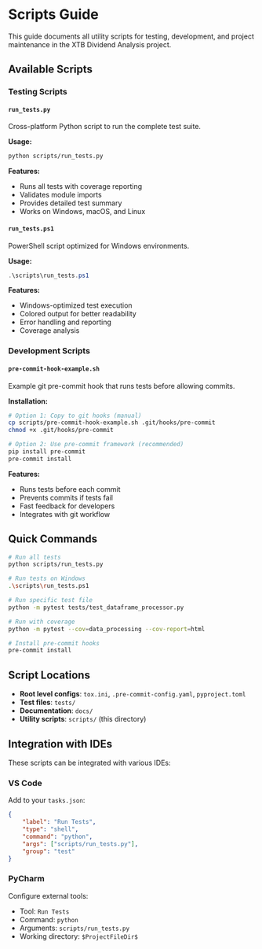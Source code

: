 # Scripts Guide

This guide documents all utility scripts for testing, development, and project maintenance in the XTB Dividend Analysis project.

## Available Scripts

### Testing Scripts

#### `run_tests.py`
Cross-platform Python script to run the complete test suite.

**Usage:**
```bash
python scripts/run_tests.py
```

**Features:**
- Runs all tests with coverage reporting
- Validates module imports
- Provides detailed test summary
- Works on Windows, macOS, and Linux

#### `run_tests.ps1`
PowerShell script optimized for Windows environments.

**Usage:**
```powershell
.\scripts\run_tests.ps1
```

**Features:**
- Windows-optimized test execution
- Colored output for better readability
- Error handling and reporting
- Coverage analysis

### Development Scripts

#### `pre-commit-hook-example.sh`
Example git pre-commit hook that runs tests before allowing commits.

**Installation:**
```bash
# Option 1: Copy to git hooks (manual)
cp scripts/pre-commit-hook-example.sh .git/hooks/pre-commit
chmod +x .git/hooks/pre-commit

# Option 2: Use pre-commit framework (recommended)
pip install pre-commit
pre-commit install
```

**Features:**
- Runs tests before each commit
- Prevents commits if tests fail
- Fast feedback for developers
- Integrates with git workflow

## Quick Commands

```bash
# Run all tests
python scripts/run_tests.py

# Run tests on Windows
.\scripts\run_tests.ps1

# Run specific test file
python -m pytest tests/test_dataframe_processor.py

# Run with coverage
python -m pytest --cov=data_processing --cov-report=html

# Install pre-commit hooks
pre-commit install
```

## Script Locations

- **Root level configs**: `tox.ini`, `.pre-commit-config.yaml`, `pyproject.toml`
- **Test files**: `tests/`
- **Documentation**: `docs/`
- **Utility scripts**: `scripts/` (this directory)

## Integration with IDEs

These scripts can be integrated with various IDEs:

### VS Code
Add to your `tasks.json`:
```json
{
    "label": "Run Tests",
    "type": "shell",
    "command": "python",
    "args": ["scripts/run_tests.py"],
    "group": "test"
}
```

### PyCharm
Configure external tools:
- Tool: `Run Tests`
- Command: `python`
- Arguments: `scripts/run_tests.py`
- Working directory: `$ProjectFileDir$`
